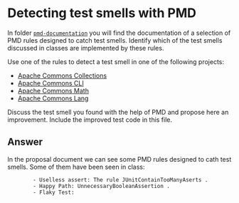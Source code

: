 # Detecting test smells with PMD

In folder [`pmd-documentation`](../pmd-documentation) you will find the documentation of a selection of PMD rules designed to catch test smells.
Identify which of the test smells discussed in classes are implemented by these rules.

Use one of the rules to detect a test smell in one of the following projects:

- [Apache Commons Collections](https://github.com/apache/commons-collections)
- [Apache Commons CLI](https://github.com/apache/commons-cli)
- [Apache Commons Math](https://github.com/apache/commons-math)
- [Apache Commons Lang](https://github.com/apache/commons-lang)

Discuss the test smell you found with the help of PMD and propose here an improvement.
Include the improved test code in this file.

## Answer
In the proposal document we can see some PMD rules designed to cath test smells.
Some of them have been seen in class:

            - Uselless assert: The rule JUnitContainTooManyAserts .
            - Happy Path: UnnecessaryBooleanAssertion .
            - Flaky Test: 

            
